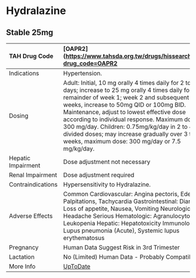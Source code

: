 # Hydralazine

## Stable 25mg

| TAH Drug Code      | [OAPR2](https://www.tahsda.org.tw/drugs/hissearch.php?drug_code=OAPR2                                                                                                                                                                                                                                                                                                                                                                      |
|:-------------------|:-------------------------------------------------------------------------------------------------------------------------------------------------------------------------------------------------------------------------------------------------------------------------------------------------------------------------------------------------------------------------------------------------------------------------------------------|
| Indications        | Hypertension.                                                                                                                                                                                                                                                                                                                                                                                                                              |
| Dosing             | Adult: Initial, 10 mg orally 4 times daily for 2 to 4 days; increase to 25 mg orally 4 times daily for remainder of week 1; week 2 and subsequent weeks, increase to 50mg QID or 100mg BID. Maintenance, adjust to lowest effective dose according to individual response. Maximum dose: 300 mg/day. Children: 0.75mg/kg/day in 2 to 4 divided doses; may increase gradually over 3 to 4 weeks, maximum dose: 300 mg/day or 7.5 mg/kg/day. |
| Hepatic Impairment | Dose adjustment not necessary                                                                                                                                                                                                                                                                                                                                                                                                              |
| Renal Impairment   | Dose adjustment required                                                                                                                                                                                                                                                                                                                                                                                                                   |
| Contraindications  | Hypersensitivity to Hydralazine.                                                                                                                                                                                                                                                                                                                                                                                                           |
| Adverse Effects    | Common Cardiovascular: Angina pectoris, Edema, Palpitations, Tachycardia Gastrointestinal: Diarrhea, Loss of appetite, Nausea, Vomiting Neurologic: Headache Serious Hematologic: Agranulocytosis, Leukopenia Hepatic: Hepatotoxicity Immunologic: Lupus pneumonia (Acute), Systemic lupus erythematosus                                                                                                                                   |
| Pregnancy          | Human Data Suggest Risk in 3rd Trimester                                                                                                                                                                                                                                                                                                                                                                                                   |
| Lactation          | No (Limited) Human Data - Probably Compatible                                                                                                                                                                                                                                                                                                                                                                                              |
| More Info          | [UpToDate](https://www.uptodate.com/contents/hydralazine-drug-information)                                                                                                                                                                                                                                                                                                                                                                 |

